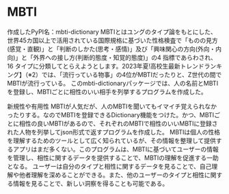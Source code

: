 # MBTI
作成したPyPI名：mbti-dictionary
MBTIとはユングのタイプ論をもとにした、世界45カ国以上で活用されている国際規格に基づいた性格検査で「ものの見方(感覚・直観)」と「判断のしかた(思考・感情)」及び「興味関心の方向(外向・内向)」と「外界への接し方(判断的態度・知覚的態度)」の4 指標であらわされ、16 タイプに分類してとらえようとします。2023年夏!高校生最新トレンドランキング】（※2）では、「流行っている物事」の4位がMBTIだったりと、Z世代の間でMBTIが流行っている。
このmbti-dictionaryパッケージでは、人の名前とMBTIを登録し、MBTIごとに相性のいい相手を列挙するプログラムを作成した。

新規性や有用性
MBTIが人気だが、人のMBTIを聞いてもイマイチ覚えられなかったりする。なのでMBTIを登録できるDictionary機能をつけた。かつ、MBTIごとに相性の良いMBTIがあるので、それぞれのMBTIで相性のいいMBTIに登録された人物を列挙してjson形式で返すプログラムを作成した。
MBTIは個人の性格を理解するためのツールとして広く知られているが、その情報を整理して提供するアプリはまだ多くない。このプログラムは、MBTIに基づいてユーザーの情報を管理し、相性に関するデータを提供することで、MBTIの理解を促進する一助となる。
ユーザーは自分のタイプと相性に関するデータを見ることで、自己理解や他者理解を深めることができる。また、他のユーザーのタイプと相性に関する情報を見ることで、新しい洞察を得ることも可能である。
